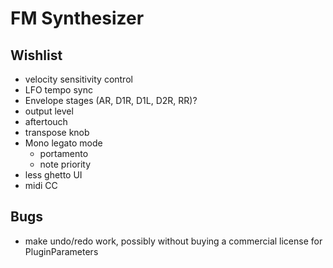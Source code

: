 # FM Synthesizer #

## Wishlist ##
* velocity sensitivity control
* LFO tempo sync
* Envelope stages (AR, D1R, D1L, D2R, RR)?
* output level
* aftertouch
* transpose knob
* Mono legato mode
  * portamento
  * note priority
* less ghetto UI
* midi CC

## Bugs ##
* make undo/redo work, possibly without buying a commercial license for
  PluginParameters
